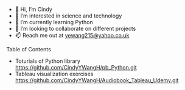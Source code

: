 - 👋 Hi, I’m Cindy
- 👀 I’m interested in science and technology
- 🌱 I’m currently learning Python
- 💞️ I’m looking to collaborate on different projects
- 📫 Reach me out at yewang215@yahoo.co.uk

<!---
CindyYWangH/CindyYWangH is a ✨ special ✨ repository because its `README.md` (this file) appears on your GitHub profile.
You can click the Preview link to take a look at your changes.
--->
Table of Contents
- Toturials of Python library https://github.com/CindyYWangH/pb_Python.git
- Tableau visualization exercises https://github.com/CindyYWangH/Audiobook_Tableau_Udemy.git 

